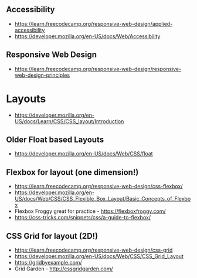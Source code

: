 ## Accessibility

* https://learn.freecodecamp.org/responsive-web-design/applied-accessibility
* https://developer.mozilla.org/en-US/docs/Web/Accessibility

## Responsive Web Design

* https://learn.freecodecamp.org/responsive-web-design/responsive-web-design-principles

# Layouts

* https://developer.mozilla.org/en-US/docs/Learn/CSS/CSS_layout/Introduction

## Older Float based Layouts

* https://developer.mozilla.org/en-US/docs/Web/CSS/float


## Flexbox for layout (one dimension!)

* https://learn.freecodecamp.org/responsive-web-design/css-flexbox/
* https://developer.mozilla.org/en-US/docs/Web/CSS/CSS_Flexible_Box_Layout/Basic_Concepts_of_Flexbox
* Flexbox Froggy great for practice - https://flexboxfroggy.com/
* https://css-tricks.com/snippets/css/a-guide-to-flexbox/


## CSS Grid for layout (2D!)

* https://learn.freecodecamp.org/responsive-web-design/css-grid
* https://developer.mozilla.org/en-US/docs/Web/CSS/CSS_Grid_Layout
* https://gridbyexample.com/
* Grid Garden - http://cssgridgarden.com/
